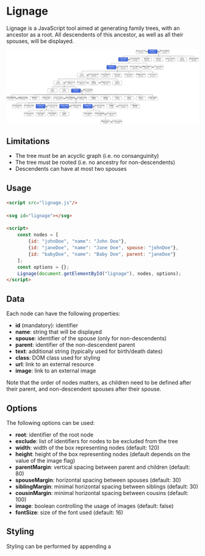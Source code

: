 # Lignage

Lignage is a JavaScript tool aimed at generating family trees, with an ancestor as a root.
All descendents of this ancestor, as well as all their spouses, will be displayed.

![Bourbon dynasty](examples/bourbon.png)

## Limitations

- The tree must be an acyclic graph (i.e. no consanguinity)
- The tree must be rooted (i.e. no ancestry for non-descendents)
- Descendents can have at most two spouses

## Usage

```html
<script src="lignage.js"/>

<svg id="lignage"></svg>

<script>
    const nodes = [
        {id: "johnDoe", "name": "John Doe"},
        {id: "janeDoe", "name": "Jane Doe", spouse: "johnDoe"},
        {id: "babyDoe", "name": "Baby Doe", parent: "janeDoe"}
    ];
    const options = {};
    Lignage(document.getElementById("lignage"), nodes, options);
</script>
```

## Data

Each node can have the following properties:

- **id** (mandatory): identifier
- **name**: string that will be displayed
- **spouse**: identifier of the spouse (only for non-descendents)
- **parent**: identifier of the non-descendent parent
- **text**: additional string (typically used for birth/death dates)
- **class**: DOM class used for styling
- **url**: link to an external resource
- **image**: link to an external image

Note that the order of nodes matters, as children need to be defined after their parent,
and non-descendent spouses after their spouse.

## Options

The following options can be used:

- **root**: identifier of the root node
- **exclude**: list of identifiers for nodes to be excluded from the tree
- **width**: width of the box representing nodes (default: 120)
- **height**: height of the box representing nodes (default depends on the value of the image flag)
- **parentMargin**: vertical spacing between parent and children (default: 80)
- **spouseMargin**: horizontal spacing between spouses (default: 30)
- **siblingMargin**: minimal horizontal spacing between siblings (default: 30)
- **cousinMargin**: minimal horizontal spacing between cousins (default: 100)
- **image**: boolean controlling the usage of images (default: false)
- **fontSize**: size of the font used (default: 16)

## Styling

Styling can be performed by appending a <style> tag to the SVG element, and by using the corresponding classes with the `class` node property.

For instance:

```html
<svg id="lignage">
    <style>
        .royal rect {
            fill: royalblue;
        }
        .royal text {
            fill: white;
        }
    </style>
</svg>
```
